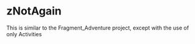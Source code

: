 # zNotAgain
This is similar to the Fragment_Adventure project, except with the use of only Activities
